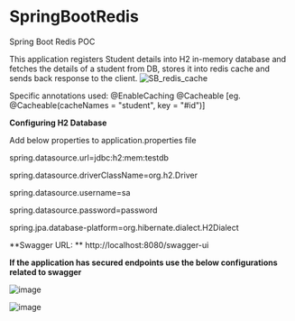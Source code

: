# SpringBootRedis
Spring Boot Redis POC 

This application registers Student details into H2 in-memory database and fetches the details of a student from DB, stores it into
redis cache and sends back response to the client.
![SB_redis_cache](https://github.com/user-attachments/assets/28e40d46-f6f0-41c3-9822-e468a6ac5f84)

Specific annotations used:
@EnableCaching
@Cacheable 
[eg. @Cacheable(cacheNames = "student", key = "#id")]

**Configuring H2 Database**

Add below properties to application.properties file

spring.datasource.url=jdbc:h2:mem:testdb

spring.datasource.driverClassName=org.h2.Driver

spring.datasource.username=sa

spring.datasource.password=password

spring.jpa.database-platform=org.hibernate.dialect.H2Dialect

**Swagger URL: **
http://localhost:8080/swagger-ui

**If the application has secured endpoints use the below configurations related to swagger**

![image](https://github.com/user-attachments/assets/c7f951c7-8718-46ee-bb10-2ac4012aeefb)

![image](https://github.com/user-attachments/assets/a2d5053f-7166-494e-b7cc-e83710e4e670)


